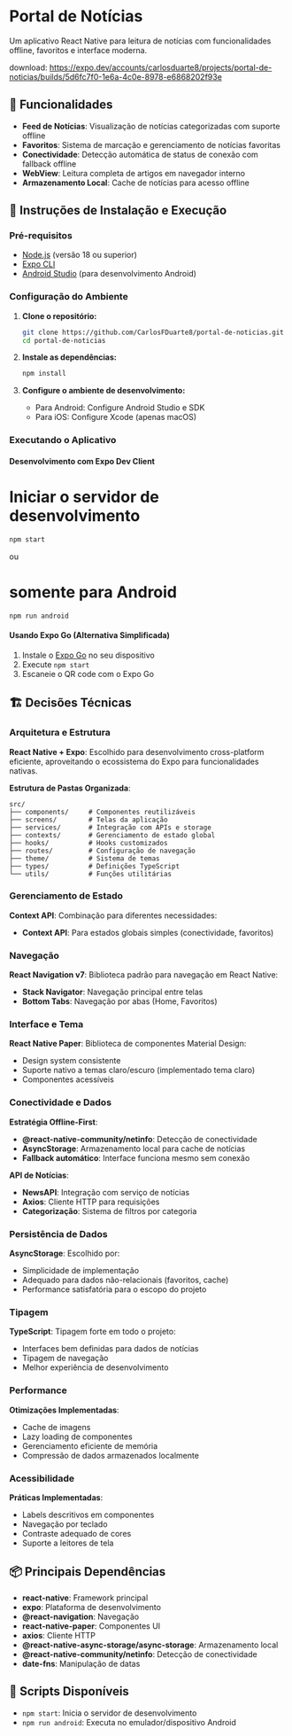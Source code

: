 # Portal de Notícias

Um aplicativo React Native para leitura de notícias com funcionalidades offline, favoritos e interface moderna.

download: https://expo.dev/accounts/carlosduarte8/projects/portal-de-noticias/builds/5d6fc7f0-1e6a-4c0e-8978-e6868202f93e

## 📱 Funcionalidades

- **Feed de Notícias**: Visualização de notícias categorizadas com suporte offline
- **Favoritos**: Sistema de marcação e gerenciamento de notícias favoritas
- **Conectividade**: Detecção automática de status de conexão com fallback offline
- **WebView**: Leitura completa de artigos em navegador interno
- **Armazenamento Local**: Cache de notícias para acesso offline

## 🚀 Instruções de Instalação e Execução

### Pré-requisitos

- [Node.js](https://nodejs.org/) (versão 18 ou superior)
- [Expo CLI](https://docs.expo.dev/get-started/installation/)
- [Android Studio](https://developer.android.com/studio) (para desenvolvimento Android)

### Configuração do Ambiente

1. **Clone o repositório:**

   ```bash
   git clone https://github.com/CarlosFDuarte8/portal-de-noticias.git
   cd portal-de-noticias
   ```

2. **Instale as dependências:**

   ```bash
   npm install
   ```

3. **Configure o ambiente de desenvolvimento:**
   - Para Android: Configure Android Studio e SDK
   - Para iOS: Configure Xcode (apenas macOS)

### Executando o Aplicativo

#### Desenvolvimento com Expo Dev Client

# Iniciar o servidor de desenvolvimento

```bash
npm start
```
ou

# somente para Android

```
npm run android
```

#### Usando Expo Go (Alternativa Simplificada)

1. Instale o [Expo Go](https://expo.dev/client) no seu dispositivo
2. Execute `npm start`
3. Escaneie o QR code com o Expo Go

## 🏗️ Decisões Técnicas

### Arquitetura e Estrutura

**React Native + Expo**: Escolhido para desenvolvimento cross-platform eficiente, aproveitando o ecossistema do Expo para funcionalidades nativas.

**Estrutura de Pastas Organizada**:

```
src/
├── components/     # Componentes reutilizáveis
├── screens/        # Telas da aplicação
├── services/       # Integração com APIs e storage
├── contexts/       # Gerenciamento de estado global
├── hooks/          # Hooks customizados
├── routes/         # Configuração de navegação
├── theme/          # Sistema de temas
├── types/          # Definições TypeScript
└── utils/          # Funções utilitárias
```

### Gerenciamento de Estado

**Context API**: Combinação para diferentes necessidades:

- **Context API**: Para estados globais simples (conectividade, favoritos)

### Navegação

**React Navigation v7**: Biblioteca padrão para navegação em React Native:

- **Stack Navigator**: Navegação principal entre telas
- **Bottom Tabs**: Navegação por abas (Home, Favoritos)

### Interface e Tema

**React Native Paper**: Biblioteca de componentes Material Design:

- Design system consistente
- Suporte nativo a temas claro/escuro (implementado tema claro)
- Componentes acessíveis

### Conectividade e Dados

**Estratégia Offline-First**:

- **@react-native-community/netinfo**: Detecção de conectividade
- **AsyncStorage**: Armazenamento local para cache de notícias
- **Fallback automático**: Interface funciona mesmo sem conexão

**API de Notícias**:

- **NewsAPI**: Integração com serviço de notícias
- **Axios**: Cliente HTTP para requisições
- **Categorização**: Sistema de filtros por categoria

### Persistência de Dados

**AsyncStorage**: Escolhido por:

- Simplicidade de implementação
- Adequado para dados não-relacionais (favoritos, cache)
- Performance satisfatória para o escopo do projeto

### Tipagem

**TypeScript**: Tipagem forte em todo o projeto:

- Interfaces bem definidas para dados de notícias
- Tipagem de navegação
- Melhor experiência de desenvolvimento

### Performance

**Otimizações Implementadas**:

- Cache de imagens
- Lazy loading de componentes
- Gerenciamento eficiente de memória
- Compressão de dados armazenados localmente

### Acessibilidade

**Práticas Implementadas**:

- Labels descritivos em componentes
- Navegação por teclado
- Contraste adequado de cores
- Suporte a leitores de tela

## 📦 Principais Dependências

- **react-native**: Framework principal
- **expo**: Plataforma de desenvolvimento
- **@react-navigation**: Navegação
- **react-native-paper**: Componentes UI
- **axios**: Cliente HTTP
- **@react-native-async-storage/async-storage**: Armazenamento local
- **@react-native-community/netinfo**: Detecção de conectividade
- **date-fns**: Manipulação de datas

## 🔧 Scripts Disponíveis

- `npm start`: Inicia o servidor de desenvolvimento
- `npm run android`: Executa no emulador/dispositivo Android
